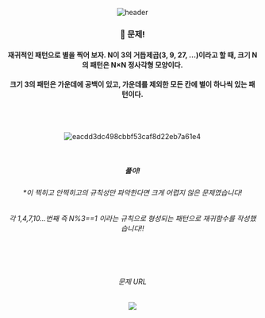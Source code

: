 <div align="center"> 

![header](https://capsule-render.vercel.app/api?type=Slice&text=)

### 🍏 문제!
#### 재귀적인 패턴으로 별을 찍어 보자. N이 3의 거듭제곱(3, 9, 27, ...)이라고 할 때, 크기 N의 패턴은 N×N 정사각형 모양이다.
#### 크기 3의 패턴은 가운데에 공백이 있고, 가운데를 제외한 모든 칸에 별이 하나씩 있는 패턴이다.

<br/>
<br/>

![eacdd3dc498cbbf53caf8d22eb7a61e4](https://github.com/pima86/BACKJOON/assets/71416955/983f0004-87c8-4bbb-8e07-baa8f42f8e0d)

<br/>

##### 풀이!
###### *이 찍히고 안찍히고의 규칙성만 파악한다면 크게 어렵지 않은 문제였습니다!
###### 각 1,4,7,10...번째 즉 N%3==1 이라는 규칙으로 형성되는 패턴으로 재귀함수를 작성했습니다!!

<br/>
<br/>

###### 문제 URL
[<img src="https://img.shields.io/badge/Acmicpc-03C75A?style=flat-square&logo=codementor&logoColor=white"/>](https://www.acmicpc.net/problem/2447)

</div>

